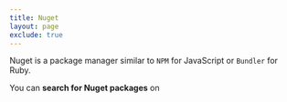 ```yaml
---
title: Nuget
layout: page
exclude: true
---
```


Nuget is a package manager similar to `NPM` for JavaScript or `Bundler` for Ruby.

You can **search for Nuget packages** on 
<!--stackedit_data:
eyJoaXN0b3J5IjpbMTMwMjU1ODU3M119
-->